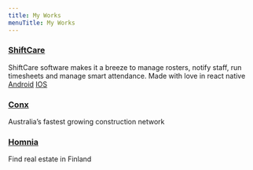 ```yaml
---
title: My Works
menuTitle: My Works
---
```


### [ShiftCare](https://shiftcare.com/)

ShiftCare software makes it a breeze to manage rosters, notify staff, run timesheets and manage smart attendance. Made with love in react native
[Android](https://play.google.com/store/apps/details?id=com.tecfoundary.shiftcare&hl=en)
[IOS](https://itunes.apple.com/au/app/shiftcare/id1252971579?mt=8)

### [Conx](https://www.conxjobs.com/)

Australia’s fastest growing construction network

### [Homnia](https://homnia.fi/search?location=Salo,%20Finland&placeID=ChIJEZi2yKxHjEYRriHsfO14Ce8&leashType=Buy&orderBy=published_at&page=1)

Find real estate in Finland
